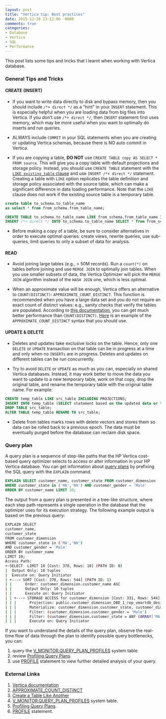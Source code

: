 ```yaml
---
layout: post
title: "Vertica tip: Best practices"
date: 2015-12-16 23:12:06 -0800
comments: true
categories: 
- Database
- Vertica
- SQL
- Performance
---
```


This post lists some tips and tricks that I learnt when working with Vertica database.

### General Tips and Tricks

#### CREATE (INSERT)

* If you want to write data directly to disk and bypass memory, then you should include `/*+ direct */` as a "hint" in your `INSERT` statement. This is especially helpful when you are loading data from big files into Vertica. If you don't use `/*+ direct */`, then `INSERT` statement first uses memory, which may be more useful when you want to optimally do inserts and run queries.

* ALWAYS include `COMMIT` in your SQL statements when you are creating or updating Vertica schemas, because there is NO auto commit in Vertica.

* If you are copying a table, **DO NOT** use `CREATE TABLE copy AS SELECT * FROM source`. This will give you a copy table with default projections and storage policy. Instead, you should use `CREATE TABLE` statement with the [`LIKE existing_table` clause](https://my.vertica.com/docs/7.1.x/HTML/index.htm#Authoring/AdministratorsGuide/Tables/CreatingATableLikeAnother.htm) and use `INSERT /*+ direct */` statement. Creating a table with `LIKE` option replicates the table definition and storage policy associated with the source table, which can make a significant difference in data loading performance. Note that the `LIKE` clause does not work if the existing source table is a temporary table.

``` sql DO NOT do this
create table to_schema.to_table_name
as select * from from_schema.from_table_name;
```

``` sql DO this
CREATE TABLE to_schema.to_table_name LIKE from_schema.from_table_name INCLUDING PROJECTIONS;
INSERT /*+ direct */ INTO to_schema.to_table_name SELECT * from from_schema.from_table_name;
```

* Before making a copy of a table, be sure to consider alternatives in order to execute optimal queries: create views, rewrite queries, use sub-queries, limit queries to only a subset of data for analysis.

#### READ

* Avoid joining large tables (e.g., > 50M records). Run a `count(*)` on tables before joining and use `MERGE JOIN` to optimally join tables. When you use smaller subsets of data, the Vertica Optimizer will pick the `MERGE JOIN` algorithm instead of the `HASH JOIN` one, which is less optimal.

* When an approximate value will be enough, Vertica offers an alternative to `COUNT(DISTINCT)`: `APPROXIMATE_COUNT_DISTINCT`. This function is recommended when you have a large data set and you do not require an exact count of distinct values: e.g., sanity checks that verify the tables are populated. According to [this documentation](http://my.vertica.com/docs/7.1.x/HTML/index.htm#Authoring/AnalyzingData/Optimizations/OptimizingCOUNTDISTINCTByCalculatingApproximateCounts.htm), you can get much better performance than `COUNT(DISTINCT)`. [Here](http://my.vertica.com/docs/7.1.x/HTML/index.htm#Authoring/SQLReferenceManual/Functions/Aggregate/APPROXIMATE_COUNT_DISTINCT.htm) is an example of the `APPROXIMATE_COUNT_DISTINCT` syntax that you should use.

#### UPDATE & DELETE

* Deletes and updates take exclusive locks on the table. Hence, only one `DELETE` or `UPDATE` transaction on that table can be in progress at a time and only when no `INSERTs` are in progress. Deletes and updates on different tables can be run concurrently.

* Try to avoid `DELETE` or `UPDATE` as much as you can, especially on shared Vertica databases. Instead, it may work better to move the data you want to update to a new temporary table, work on that copy, drop the original table, and rename the temporary table with the original table name. For example:

``` sql
CREATE temp_table LIKE src_table INCLUDING PROJECTIONS;
INSERT INTO temp_table (SELECT statement based on the updated data or the needed rows);
DROP TABLE src_table;
ALTER TABLE temp_table RENAME TO src_table;
```

* Delete from tables marks rows with delete vectors and stores them so data can be rolled back to a previous epoch. The data must be eventually purged before the database can reclaim disk space.

### Query plan

A query plan is a sequence of step-like paths that the HP Vertica cost-based query optimizer selects to access or alter information in your HP Vertica database. You can get information about [query plans](https://my.vertica.com/docs/7.0.x/HTML/Content/Authoring/AdministratorsGuide/EXPLAIN/HowToGetQueryPlanInformation.htm) by prefixing the SQL query with the `EXPLAIN` command.

``` sql EXPLAIN statement
EXPLAIN SELECT customer_name, customer_state FROM customer_dimension
WHERE customer_state in ('MA','NH') AND customer_gender = 'Male'     
ORDER BY customer_name LIMIT 10;
```  

The output from a query plan is presented in a tree-like structure, where each step path represents a single operation in the database that the optimizer uses for its execution strategy. The following example output is based on the previous query:
 
``` bash Query Plan description
EXPLAIN SELECT
customer_name,
customer_state
FROM customer_dimension
WHERE customer_state in ('MA','NH')
AND customer_gender = 'Male'
ORDER BY customer_name
LIMIT 10;
Access Path:
+-SELECT  LIMIT 10 [Cost: 370, Rows: 10] (PATH ID: 0)
|  Output Only: 10 tuples
|  Execute on: Query Initiator
| +---> SORT [Cost: 370, Rows: 544] (PATH ID: 1)
| |      Order: customer_dimension.customer_name ASC
| |      Output Only: 10 tuples
| |      Execute on: Query Initiator
| | +---> STORAGE ACCESS for customer_dimension [Cost: 331, Rows: 544] (PATH ID: 2) 
| | |      Projection: public.customer_dimension_DBD_1_rep_vmartdb_design_vmartdb_design_node0001
| | |      Materialize: customer_dimension.customer_state, customer_dimension.customer_name
| | |      Filter: (customer_dimension.customer_gender = 'Male')
| | |      Filter: (customer_dimension.customer_state = ANY (ARRAY['MA', 'NH']))
| | |      Execute on: Query Initiator
```

If you want to understand the details of the query plan, observe the real-time flow of data through the plan to identify possible query bottlenecks, you can:

1. query the [V_MONITOR.QUERY_PLAN_PROFILES](https://my.vertica.com/docs/7.1.x/HTML/Content/Authoring/SQLReferenceManual/SystemTables/MONITOR/QUERY_PLAN_PROFILES.htm) system table.
1. review [Profiling Query Plans](https://my.vertica.com/docs/7.1.x/HTML/Content/Authoring/AdministratorsGuide/Profiling/ProfilingQueryPlanProfiles.htm).
1. use [PROFILE](https://my.vertica.com/docs/7.1.x/HTML/Content/Authoring/SQLReferenceManual/Statements/PROFILE.htm) statement to view further detailed analysis of your query.

### External Links

1. [Vertica documentation](https://my.vertica.com/docs/7.1.x/HTML/index.htm)
1. [APPROXIMATE_COUNT_DISTINCT](http://my.vertica.com/docs/7.1.x/HTML/index.htm#Authoring/SQLReferenceManual/Functions/Aggregate/APPROXIMATE_COUNT_DISTINCT.htm)
1. [Create a Table Like Another](https://my.vertica.com/docs/7.1.x/HTML/index.htm#Authoring/AdministratorsGuide/Tables/CreatingATableLikeAnother.htm)
1. [V_MONITOR.QUERY_PLAN_PROFILES](https://my.vertica.com/docs/7.1.x/HTML/Content/Authoring/SQLReferenceManual/SystemTables/MONITOR/QUERY_PLAN_PROFILES.htm) system table.
1. [Profiling Query Plans](https://my.vertica.com/docs/7.1.x/HTML/Content/Authoring/AdministratorsGuide/Profiling/ProfilingQueryPlanProfiles.htm).
1. [PROFILE](https://my.vertica.com/docs/7.1.x/HTML/Content/Authoring/SQLReferenceManual/Statements/PROFILE.htm) statement.